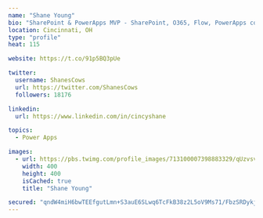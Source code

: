 ```yaml
---
name: "Shane Young"
bio: "SharePoint & PowerApps MVP - SharePoint, O365, Flow, PowerApps consulting? @PowerApps911 | Pure Snark? You found it."
location: Cincinnati, OH
type: "profile"
heat: 115

website: https://t.co/91p5BQ3pUe

twitter:
  username: ShanesCows
  url: https://twitter.com/ShanesCows
  followers: 18176

linkedin:
  url: https://www.linkedin.com/in/cincyshane

topics:
  - Power Apps

images:
  - url: https://pbs.twimg.com/profile_images/713100007398883329/qUzvsvQ3_400x400.jpg
    width: 400
    height: 400
    isCached: true
    title: "Shane Young"

secured: "qndW4miH6bwTEEfgutLmn+S3auE6SLwq6TcFkB38z2L5oV9Ms71/FbzSRDykjXgmroeV+M2L36IG+PqfZlHsWawPbHcauxqN36nRO8KED7zybcawbwx3BSJ3EAQaQtn9mOM6xwvj20IZmUYEvFzcomU4mXXRF5GeBAhEgmZQf0psn5UmdvMWPtMyLd+WFmDVwZ2VPpwklK699azjpU9b1HNsgzuAZaCFZc0OYBemjD798z+HCO8kQEyH0UodaTXSsbd0nUTcO1C2Wizuh/5KOWtGASlgPs9gkKszjfEXqz5nqxvQkLrVvFQfvbXEnJQ1VAZS5b6pAJWTDnwRmEvkzMxfSeRGBHH+tljglN0DJEzigOkihpNcLnWDCNNeiL9tFQ53cMnoh8655I769Yyx3jd0F4snAz/LH0A7VwC6i8I=;d6aAuu5lLwgUjKlTx468JQ=="
---
```


